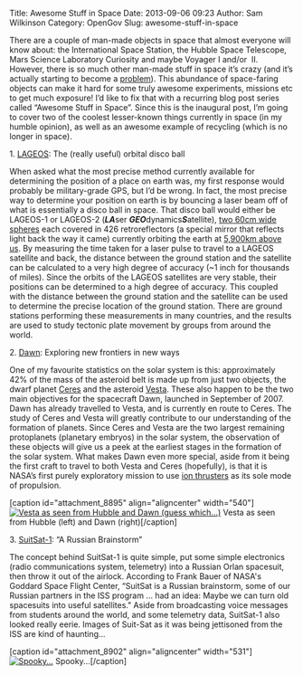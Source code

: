 Title: Awesome Stuff in Space
Date: 2013-09-06 09:23
Author: Sam Wilkinson
Category: OpenGov
Slug: awesome-stuff-in-space

There are a couple of man-made objects in space that almost everyone
will know about: the International Space Station, the Hubble Space
Telescope, Mars Science Laboratory Curiosity and maybe Voyager I and/or
 II. However, there is so much other man-made stuff in space it’s crazy
(and it’s actually starting to become a [problem][]). This abundance of
space-faring objects can make it hard for some truly awesome
experiments, missions etc to get much exposure! I’d like to fix that
with a recurring blog post series called “Awesome Stuff in Space”. Since
this is the inaugural post, I’m going to cover two of the coolest
lesser-known things currently in space (in my humble opinion), as well
as an awesome example of recycling (which is no longer in space).

​1. [LAGEOS][]: The (really useful) orbital disco ball

When asked what the most precise method currently available for
determining the position of a place on earth was, my first response
would probably be military-grade GPS, but I’d be wrong. In fact, the
most precise way to determine your position on earth is by bouncing a
laser beam off of what is essentially a disco ball in space. That disco
ball would either be LAGEOS-1 or LAGEOS-2 (***LA***ser
***GEO***dynamics***S***atellite), [two 60cm wide spheres][] each
covered in 426 retroreflectors (a special mirror that reflects light
back the way it came) currently orbiting the earth at [5,900km above
us][]. By measuring the time taken for a laser pulse to travel to a
LAGEOS satellite and back, the distance between the ground station and
the satellite can be calculated to a very high degree of accuracy (\~1
inch for thousands of miles). Since the orbits of the LAGEOS satellites
are very stable, their positions can be determined to a high degree of
accuracy. This coupled with the distance between the ground station and
the satellite can be used to determine the precise location of the
ground station. There are ground stations performing these measurements
in many countries, and the results are used to study tectonic plate
movement by groups from around the world.

​2. [Dawn][]: Exploring new frontiers in new ways

One of my favourite statistics on the solar system is this:
approximately 42% of the mass of the asteroid belt is made up from just
two objects, the dwarf planet [Ceres][] and the asteroid [Vesta][].
These also happen to be the two main objectives for the spacecraft Dawn,
launched in September of 2007. Dawn has already travelled to Vesta, and
is currently en route to Ceres. The study of Ceres and Vesta will
greatly contribute to our understanding of the formation of planets.
Since Ceres and Vesta are the two largest remaining
protoplanets (planetary embryos) in the solar system, the observation of
these objects will give us a peek at the earliest stages in the
formation of the solar system. What makes Dawn even more special, aside
from it being the first craft to travel to both Vesta and Ceres
(hopefully), is that it is NASA’s first purely exploratory mission to
use [ion thrusters][] as its sole mode of propulsion.

[caption id="attachment\_8895" align="aligncenter" width="540"][![Vesta
as seen from Hubble and Dawn (guess which...)][]][Vesta as seen from
Hubble and Dawn (guess which...)] Vesta as seen from Hubble (left) and
Dawn (right)[/caption]

​3. [SuitSat-1][]: “A Russian Brainstorm”

The concept behind SuitSat-1 is quite simple, put some simple
electronics (radio communications system, telemetry) into a Russian
Orlan spacesuit, then throw it out of the airlock. According to Frank
Bauer of NASA's Goddard Space Flight Center, “SuitSat is a Russian
brainstorm, some of our Russian partners in the ISS program ... had an
idea: Maybe we can turn old spacesuits into useful satellites." Aside
from broadcasting voice messages from students around the world, and
some telemetry data, SuitSat-1 also looked really eerie. Images of
Suit-Sat as it was being jettisoned from the ISS are kind of haunting...

[caption id="attachment\_8902" align="aligncenter"
width="531"][![Spooky...][]][Spooky...] Spooky...[/caption]

  [problem]: http://orbitaldebris.jsc.nasa.gov/protect/impacts.html
    "Space Debris is a BIG problem"
  [LAGEOS]: http://ilrs.gsfc.nasa.gov/missions/satellite_missions/current_missions/lag1_general.html
    "LAGEOS"
  [two 60cm wide spheres]: http://ilrs.gsfc.nasa.gov/images/lageosII.jpg
    "LAGEOS picture"
  [5,900km above us]: http://upload.wikimedia.org/wikipedia/commons/8/82/Orbitalaltitudes.jpg
    "Orbital height reference"
  [Dawn]: http://dawn.jpl.nasa.gov/ "Dawn"
  [Ceres]: http://en.wikipedia.org/wiki/Ceres_(dwarf_planet) "Ceres"
  [Vesta]: http://en.wikipedia.org/wiki/4_Vesta "Vesta"
  [ion thrusters]: http://en.wikipedia.org/wiki/Ion_thruster
    "Ion Thrusters"
  [Vesta as seen from Hubble and Dawn (guess which...)]: http://open.nasa.gov/wp-content/uploads/2013/09/vesta_images.jpg
  [SuitSat-1]: http://www.amsat.org/amsat-new/articles/BauerSuitsat/
    "SuitSat-1"
  [Spooky...]: http://open.nasa.gov/wp-content/uploads/2013/09/suitsat1_nasa_big.jpg
